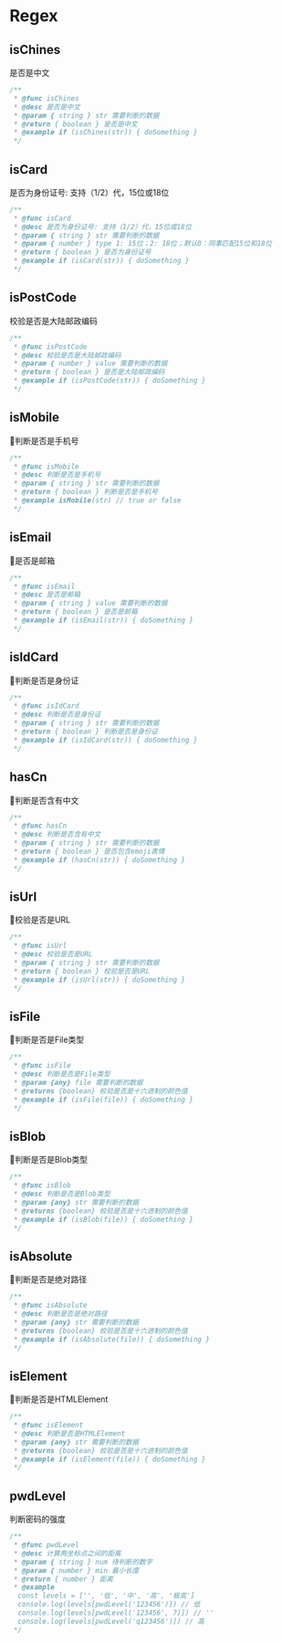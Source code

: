 # Regex


## isChines
是否是中文
```typescript
/**
 * @func isChines
 * @desc 是否是中文
 * @param { string } str 需要判断的数据
 * @return { boolean } 是否是中文
 * @example if (isChines(str)) { doSomething }
 */
```
## isCard
是否为身份证号: 支持（1/2）代，15位或18位
```typescript
/**
 * @func isCard
 * @desc 是否为身份证号: 支持（1/2）代，15位或18位
 * @param { string } str 需要判断的数据
 * @param { number } type 1: 15位；2: 18位；默认0：同事匹配15位和18位
 * @return { boolean } 是否为身份证号
 * @example if (isCard(str)) { doSomething }
 */
```
## isPostCode
校验是否是大陆邮政编码
```typescript
/**
 * @func isPostCode
 * @desc 校验是否是大陆邮政编码
 * @param { number } value 需要判断的数据
 * @return { boolean } 是否是大陆邮政编码
 * @example if (isPostCode(str)) { doSomething }
 */
```
## isMobile 
🧿判断是否是手机号
```typescript
/**
 * @func isMobile 
 * @desc 判断是否是手机号
 * @param { string } str 需要判断的数据
 * @return { boolean } 判断是否是手机号
 * @example isMobile(str) // true or false
 */
```
## isEmail
🧿是否是邮箱
```typescript
/**
 * @func isEmail
 * @desc 是否是邮箱
 * @param { string } value 需要判断的数据
 * @return { boolean } 是否是邮箱
 * @example if (isEmail(str)) { doSomething }
 */
```
## isIdCard 
🧿判断是否是身份证
```typescript
/**
 * @func isIdCard 
 * @desc 判断是否是身份证
 * @param { string } str 需要判断的数据
 * @return { boolean } 判断是否是身份证
 * @example if (isIdCard(str)) { doSomething }
 */
```
## hasCn 
🧿判断是否含有中文
```typescript
/**
 * @func hasCn 
 * @desc 判断是否含有中文
 * @param { string } str 需要判断的数据
 * @return { boolean } 是否包含emoji表情
 * @example if (hasCn(str)) { doSomething }
 */
```
## isUrl
🧿校验是否是URL
```typescript
/**
 * @func isUrl
 * @desc 校验是否是URL
 * @param { string } str 需要判断的数据
 * @return { boolean } 校验是否是URL
 * @example if (isUrl(str)) { doSomething }
 */
```
## isFile 
🧿判断是否是File类型
```typescript
/**
 * @func isFile 
 * @desc 判断是否是File类型
 * @param {any} file 需要判断的数据
 * @returns {boolean} 校验是否是十六进制的颜色值
 * @example if (isFile(file)) { doSomething }
 */
```

## isBlob  
🧿判断是否是Blob类型
```typescript
/**
 * @func isBlob  
 * @desc 判断是否是Blob类型
 * @param {any} str 需要判断的数据
 * @returns {boolean} 校验是否是十六进制的颜色值
 * @example if (isBlob(file)) { doSomething }
 */
```

## isAbsolute   
🧿判断是否是绝对路径
```typescript
/**
 * @func isAbsolute   
 * @desc 判断是否是绝对路径
 * @param {any} str 需要判断的数据
 * @returns {boolean} 校验是否是十六进制的颜色值
 * @example if (isAbsolute(file)) { doSomething }
 */
```

## isElement    
🧿判断是否是HTMLElement
```typescript
/**
 * @func isElement    
 * @desc 判断是否是HTMLElement
 * @param {any} str 需要判断的数据
 * @returns {boolean} 校验是否是十六进制的颜色值
 * @example if (isElement(file)) { doSomething }
 */
```

## pwdLevel
判断密码的强度
```typescript
/**
 * @func pwdLevel
 * @desc 计算两坐标点之间的距离
 * @param { string } num 待判断的数字
 * @param { number } min 最小长度
 * @return { number } 距离
 * @example 
  const levels = ['', '低', '中', '高', '极高']
  console.log(levels[pwdLevel('123456')]) // 低
  console.log(levels[pwdLevel('123456', 7)]) // ''
  console.log(levels[pwdLevel('q123456')]) // 高
 */
```
